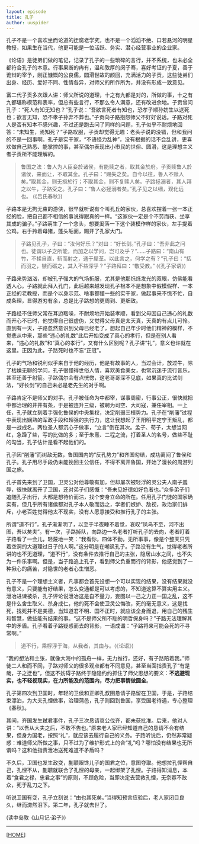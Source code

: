 ```yaml
---
layout: episode
title: 孔子
author: uuspider
---
```

孔子不是一个喜欢坐而论道的迂腐老学究，也不是一个滔滔不绝、口若悬河的明星教授，如果生在当代，他更可能是一位活跃、务实、潜心经营事业的企业家。

《论语》是徒弟们做的笔记，记录了孔子的一些琐碎的言行，并不系统，也未必全都符合孔子的本意。行事果断的冉有，温和敦厚的闵子骞，喜好考证的子夏，善于诡辩的宰予，刚正慷慨的公良儒，圆滑世故的颜回，充满活力的子贡，这些徒弟们出身、经历、爱好不同、性情各异，对师父的所作所为，并没有形成一致意见。

富二代子贡多次跟人讲：师父所说的道理，十之有九都是对的，所做的事，十之有九都堪称模范和表率，但总有些言行，不那么令人满意，还有改进余地。子贡曾问孔子：“死人有知无知也？”孔子说：“吾欲言死者有知也，恐孝子顺孙妨生以送死也；欲言无知，恐不孝子孙弃不葬也。”子贡向子路抱怨师父不好好说话。子路对死人是否有知本不感兴趣，不过还是跑去问了同样的问题，孔子似乎不耐烦地回答：“未知生，焉知死？”子路叹服，子贡却觉得无趣：老头子说的没错，但和我问的不是一回事啊。孔子是实干家，“不语怪力乱神”，没有根据的话不会乱讲，更喜欢做自己熟悉、能掌控的事，甚至偶尔表现出小市民的世俗、圆滑，这是理想主义者子贡所不能理解的。

>鲁国之法：鲁人为人臣妾於诸侯，有能赎之者，取其金於府。子贡赎鲁人於诸侯，来而让，不取其金。孔子曰：“赐失之矣。自今以往，鲁人不赎人矣。”取其金，则无损於行；不取其金，则不复赎人矣。子路拯溺者，其人拜之以牛，子路受之。孔子曰：“鲁人必拯溺者矣。”孔子见之以细，观化远也。 (《吕氏春秋》)

子路本是无拘无束的游侠，很早就听说有个叫孔丘的家伙，总喜欢摆着一张一本正经的脸，把自己都不相信的事说得跟真的一样。“这家伙一定是个不劳而获、坐享其成的骗子。”子路萌生了一个念头，想要奚落一下这个装模作样的家伙，左手提着公鸡，右手拎着母猪，蓬头垢面，踢开了孔家大门。

>子路见孔子，子曰：“汝何好乐？”对曰：“好长剑。”孔子曰：“吾非此之问也。徒谓以子之所能，而加之以学问，岂可及乎？”……子路曰：“南山有竹，不揉自直，斩而射之，通于犀革。以此言之，何学之有？”孔子曰：“括而羽之，镞而砺之，其入不益深乎？”子路拜曰：“敬受教。” (《孔子家语》)

子路来势汹汹，却被孔子强大的气场折服，尤其是他那烁烁发光的双眼，仿佛能看透人心。子路就此拜入孔门，此后越来越发现孔子根本不是想象中假模假样、一本正经的老教授，而是个以身示范、啥事都懂一些的实干家，做起事来不慌不忙，自成条理，显得游刃有余，总是比子路想的更周到、更细致。

子路经不住师父常在耳边聒噪，不耐烦地开始装孝顺，看到父母因自己违心的礼数而开心不已时，他觉得自己很虚伪，又觉得父母真是太天真，天真的有点儿可怜。直到有一天，子路忽然意识到父母已经老了，想起自己年少时他们精神的模样，不觉悲从中来，那些“违心的礼数”此后开始变成了真心的孝行，但是在别人看来，“违心的礼数”和“真心的孝行”，又有什么区别呢？孔子讲“礼”，意义也许就在这里。正因为此，子路死时也不忘“正冠”。

孔子的气场和锐利似乎来自于他的经历，他是有故事的人，当过会计，放过牛，除了枯燥无聊的学问，孔子很懂得世俗人情，喜欢美食美女，也常沉迷于流行音乐，甚至还善于射箭。子路偶尔会有点恍惚，这老哥哥深不见底，如果真的比试剑法，“好长剑”的自己未必是老先生的对手啊。

子路肯定不是师父的对手。孔子被任命为中都宰，谋事周密，行事公正，很快就把中都治理的井井有条，于是被连升三级，被聘为司空、大司寇，兼任宰相。一上任，孔子就立刻着手强化鲁侯的中央集权，决定削弱三桓势力。孔子在“削藩”过程中表现出娴熟的军政手段和超强的执行力，这让我想起了王阳明平定宁王叛乱，都是一战成名。两位圣人都沉心于做事，“立言”倒在其次。孟子、荀子，太想当网红，急躁了些，写的比做的多；至于朱熹、二程之流，打着圣人的名号，做些不耻的勾当，孔子估计是看不起他们的。

孔子因“削藩”而树敌无数，鲁国国内的“反孔势力”和齐国勾结，成功离间了鲁侯和孔子。孔子用尽手段仍未能挽回主公信任，不得不离开鲁国，开始了漫长的周游列国之旅。

孔子首先来到了卫国，卫灵公对他尊敬有加，但却屡次被轻浮的灵公夫人南子羞辱，很快就离开了卫国，还对弟子们感慨：“吾未见好德如好色者也。”众多弟子们追随孔子出行，大都是想待价而沽，找个安身立命的所在。任用孔子门徒的国家确实有，但几乎所有诸侯都对孔子本人敬而远之，学者们嫉妒、敌视，政治家们排斥，小老百姓觉得他太不现实，没有人愿意接受和推行孔子的主张。

所谓“道不行”，孔子渐渐明了，以至于半夜睡不着觉，哀叹“凤鸟不至，河不出图，吾以矣夫”。有一次，子路掉队，向路边一名老者打听孔子的去向，老者盯着子路看了一会儿，轻蔑地一笑：“我看你，四体不勤，无所事事，像是个整天只凭着空洞的大道理过日子的人啊。”这分明是在嘲讽孔子。子路没有生气，觉得老者所讲的也不无道理，“道不行”，没有条件去推行自己的主张，隐居山水之间，也不失为一件乐事啊。但是，当子路追上孔子，看到师父负重而行的背影，他感觉到了一种揪心的痛苦，对隐世的老者心生憎恶。

孔子不是一个理想主义者，凡事都会首先设想一个可以实现的结果，没有结果就没有意义，只要能有好结果，怎么变通都是可以考虑的，不知道这算不算实用主义。泄冶进谏被杀，孔子评论说泄冶这是自不量力，妄图以一己之力正一国之乱，这不是什么舍生取义、杀身成仁，他的死不会使卫灵公悔改，死的毫无意义，这是找死，找死并不是美德，当知道君不明、国不正时，就应该全身而退，用自己的残生和智慧，做些能有结果的事。“这不是师父所不耻的明哲保身吗？”子路无法理解其中的矛盾。孔子看着子路疑惑而去的背影，一语成谶：“子路将来可能会死的不寻常啊。”

>道不行，乘桴浮于海，从我者，其由与。(《论语》)

“我的想法和主张，就像大海中的孤舟一样，无力推行，还好，有子路陪着我。”师徒二人和而不同，子路对师父的很多观点都有不同意见，甚至当面指责孔子“有是哉，子之迂也”，但这不妨碍子路终于隐隐约约抓住了师父思想的要义：**不逃避现实，也不轻视现实，在力所能及的范围内，尽力把事情做圆全**。

孔子第四次到卫国时，年轻的卫侯和正卿孔叔圉恳请子路留在卫国，于是，子路结束漂泊，为大夫孔悝做事，治理蒲邑，孔子则回到鲁国，享受国老待遇，专心整理《春秋》。

其间，齐国发生弑君事件，孔子三次恳请哀公伐齐，都未获批准。后来，他对人讲：“以吾从大夫之后，不敢不告也。”原来老人家已经知道自己的恳请不会有结果，但身为国老，按照“礼”，就应该去履行自己的义务。子路听说后，仍然非常疑惑：难道师父所做之事，只不过为了维护形式上的合“礼”吗？哪怕没有结果也无所谓吗？这和他指责泄冶送死难道不矛盾吗？

不久后，卫国也发生政变，蒯聩眼馋儿子的国君之位，意图夺取。他想拉孔悝帮自己，孔悝不从，蒯聩就联合了孔悝的母亲，一起绑架了孔悝。子路得知消息，本着“食君之禄，忠君之事”的原则，不顾危险，当即决定去营救孔悝，无奈寡不敌众，死于乱刀之下。

听说卫国有变，孔子立刻说：“由也其死矣。”当得知预言应验后，老人家闭目良久，继而潸然泪下。第二年，孔子就去世了。

(读中岛敦《山月记·弟子》)

***

[[HOME][episode]]

[episode]:http://about.uuspider.com/2019/06/02/episodeindex.html
